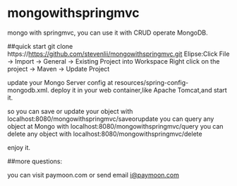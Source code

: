# mongowithspringmvc
mongo with springmvc, you can use it with CRUD operate MongoDB.

##quick start
git clone https://https://github.com/stevenlii/mongowithspringmvc.git
Elipse:Click File -> Import -> General -> Existing Project into Workspace
Right click on the project -> Maven -> Update Project

update your Mongo Server config at resources/spring-config-mongodb.xml. 
deploy it in your web container,like Apache Tomcat,and start it.

so you can save or update your object with localhost:8080/mongowithspringmvc/saveorupdate
you can query any object at Mongo with localhost:8080/mongowithspringmvc/query
you can delete any object with localhost:8080/mongowithspringmvc/delete

enjoy it.

##more questions:

you can visit paymoon.com or send email i@paymoon.com


